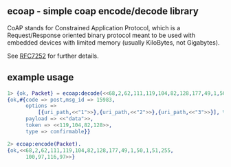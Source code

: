 ## ecoap - simple coap encode/decode library

CoAP stands for Constrained Application Protocol, which is a Request/Response oriented
binary protocol meant to be used with embedded devices with limited memory (usually KiloBytes,
not Gigabytes).

See [RFC7252](https://datatracker.ietf.org/doc/html/rfc7252) for further details.

## example usage

```erlang
1> {ok, Packet} = ecoap:decode(<<68,2,62,111,119,104,82,128,177,49,1,50,1,51,255,100,97,116,97>>).
{ok,#{code => post,msg_id => 15983,
      options =>
          [{uri_path,<<"1">>},{uri_path,<<"2">>},{uri_path,<<"3">>}], % full path /1/2/3
      payload => <<"data">>,
      token => <<119,104,82,128>>,
      type => confirmable}}

2> ecoap:encode(Packet).
{ok,<<68,2,62,111,119,104,82,128,177,49,1,50,1,51,255,
      100,97,116,97>>}

```
